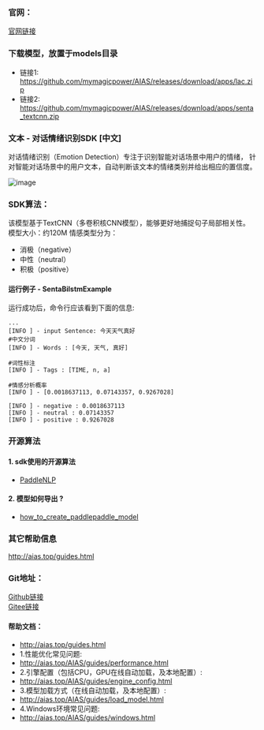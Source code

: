 ### 官网：
[官网链接](http://www.aias.top/)

### 下载模型，放置于models目录
- 链接1: https://github.com/mymagicpower/AIAS/releases/download/apps/lac.zip
- 链接2: https://github.com/mymagicpower/AIAS/releases/download/apps/senta_textcnn.zip

### 文本 - 对话情绪识别SDK [中文]
对话情绪识别（Emotion Detection）专注于识别智能对话场景中用户的情绪，
针对智能对话场景中的用户文本，自动判断该文本的情绪类别并给出相应的置信度。


![image](https://aias-home.oss-cn-beijing.aliyuncs.com/AIAS/nlp_sdks/sentiment_analysis.jpeg)

### SDK算法：
该模型基于TextCNN（多卷积核CNN模型），能够更好地捕捉句子局部相关性。
模型大小：约120M
情感类型分为：
- 消极（negative）
- 中性（neutral）
- 积极（positive）

#### 运行例子 - SentaBilstmExample
运行成功后，命令行应该看到下面的信息:
```text
...
[INFO ] - input Sentence: 今天天气真好
#中文分词
[INFO ] - Words : [今天, 天气, 真好]

#词性标注
[INFO ] - Tags : [TIME, n, a]

#情感分析概率
[INFO ] - [0.0018637113, 0.07143357, 0.9267028]

[INFO ] - negative : 0.0018637113
[INFO ] - neutral : 0.07143357
[INFO ] - positive : 0.9267028

```

### 开源算法
#### 1. sdk使用的开源算法
- [PaddleNLP](https://github.com/PaddlePaddle/PaddleNLP)
#### 2. 模型如何导出 ?
- [how_to_create_paddlepaddle_model](http://docs.djl.ai/docs/paddlepaddle/how_to_create_paddlepaddle_model_zh.html)


### 其它帮助信息
http://aias.top/guides.html


### Git地址：   
[Github链接](https://github.com/mymagicpower/AIAS)    
[Gitee链接](https://gitee.com/mymagicpower/AIAS)   


#### 帮助文档：
- http://aias.top/guides.html
- 1.性能优化常见问题:
- http://aias.top/AIAS/guides/performance.html
- 2.引擎配置（包括CPU，GPU在线自动加载，及本地配置）:
- http://aias.top/AIAS/guides/engine_config.html
- 3.模型加载方式（在线自动加载，及本地配置）:
- http://aias.top/AIAS/guides/load_model.html
- 4.Windows环境常见问题:
- http://aias.top/AIAS/guides/windows.html
